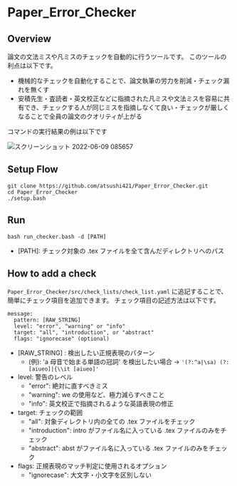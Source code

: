 # Paper_Error_Checker

## Overview
論文の文法ミスや凡ミスのチェックを自動的に行うツールです。
このツールの利点は以下です。
- 機械的なチェックを自動化することで、論文執筆の労力を削減・チェック漏れを無くす
- 安積先生・査読者・英文校正などに指摘された凡ミスや文法ミスを容易に共有でき、チェックする人が同じミスを指摘しなくて良い・チェックが厳しくなることで全員の論文のクオリティが上がる

コマンドの実行結果の例は以下です

![スクリーンショット 2022-06-09 085657](https://user-images.githubusercontent.com/55824710/172736685-6d2cd208-fb8f-48d2-bf45-471a820f2c39.png)



## Setup Flow
```
git clone https://github.com/atsushi421/Paper_Error_Checker.git
cd Paper_Error_Checker
./setup.bash
```

## Run
`bash run_checker.bash -d [PATH]`
- [PATH]: チェック対象の .tex ファイルを全て含んだディレクトリへのパス

## How to add a check
`Paper_Error_Checker/src/check_lists/check_list.yaml` に追記することで、簡単にチェック項目を追加できます。
チェック項目の記述方法は以下です。
```
message:
  pattern: [RAW_STRING]
  level: "error", "warning" or "info"
  target: "all", "introduction", or "abstract"
  flags: "ignorecase" (optional)
```
- [RAW_STRING] : 検出したい正規表現のパターン
    - (例): 'a 母音で始まる単語の冠詞' を検出したい場合 ->
    `'(?:^a|\sa) (?:[aiueo]|{\\it [aiueo]'`
- level: 警告のレベル
    - "error": 絶対に直すべきミス
    - "warning": we の使用など、極力減らすべきこと
    - "info": 英文校正で指摘されるような英語表現の修正
- target: チェックの範囲
    - "all": 対象ディレクトリ内の全ての .tex ファイルをチェック
    - "introduction": intro がファイル名に入っている .tex ファイルのみをチェック
    - "abstract": abst がファイル名に入っている .tex ファイルのみをチェック
- flags: 正規表現のマッチ判定に使用されるオプション
    - "ignorecase": 大文字・小文字を区別しない
